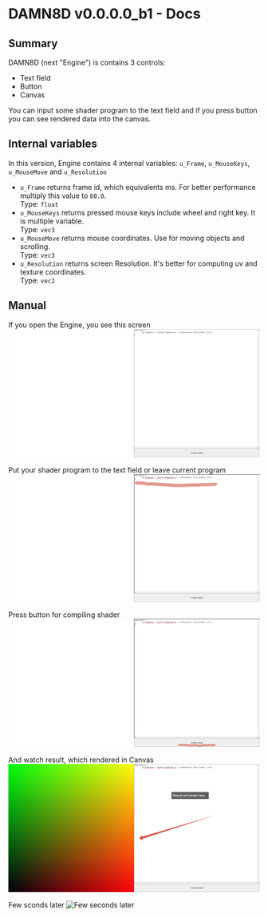 # DAMN8D v0.0.0.0_b1 - Docs

## Summary

DAMN8D (next "Engine") is contains 3 controls:

* Text field
* Button
* Canvas

You can input some shader program to the text field and if you press button you can see rendered data into the canvas.

## Internal variables

In this version, Engine contains 4 internal variables: `u_Frame`, `u_MouseKeys`, `u_MouseMove` and `u_Resolution`

* `u_Frame` returns frame id, which equivalents ms. For better performance multiply this value to `60.0`.\
  Type: `float`
* `u_MouseKeys` returns pressed mouse keys include wheel and right key. It is multiple variable.\
  Type: `vec3`
* `u_MouseMove` returns mouse coordinates. Use for moving objects and scrolling.\
  Type: `vec3`
* `u_Resolution` returns screen Resolution. It's better for computing uv and texture coordinates.\
  Type: `vec2`

## Manual

If you open the Engine, you see this screen
![Initial screen](../v0.0.0.0/initial_screen.png)

Put your shader program to the text field or leave current program
![Shader program in text field](../v0.0.0.0/shader_program_in_text_field.png)

Press button for compiling shader
![Compile shader here](../v0.0.0.0/compile_shader_here.png)

And watch result, which rendered in Canvas
![And watch result here](../v0.0.0.0/and_watch_result_here.png)

Few sconds later
![Few seconds later](v0.0.0.0/few_seconds_later.png)
